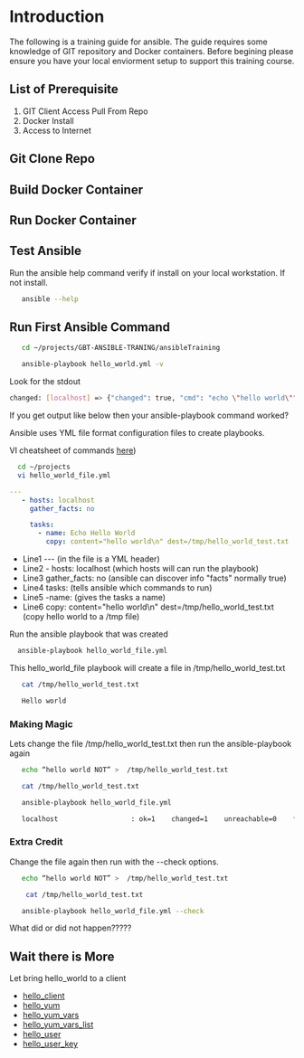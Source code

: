 # Introduction

The following is a training guide for ansible.  The guide requires some knowledge of GIT repository and Docker containers. Before begining please ensure you have your local enviorment setup to support this training course.

## List of Prerequisite

1. GIT Client Access Pull From Repo
1. Docker Install
1. Access to Internet 

## Git Clone Repo

## Build Docker Container 

## Run Docker Container

## Test Ansible

Run the ansible help command verify if install on your local workstation.  If not install.

```bash
   ansible --help
```

## Run First Ansible Command

```bash
   cd ~/projects/GBT-ANSIBLE-TRANING/ansibleTraining

   ansible-playbook hello_world.yml -v
```

Look for the stdout

```bash
changed: [localhost] => {"changed": true, "cmd": "echo \"hello world\"", "delta": "0:00:00.010227", "end": "2020-03-05 17:43:57.942590", "rc": 0, "start": "2020-03-05 17:43:57.932363", "stderr": "", "stderr_lines": [], "stdout": "hello world", "stdout_lines": ["hello world"]}
```

If you get output like below then your ansible-playbook command worked?

Ansible uses YML file format configuration files to create playbooks.

VI cheatsheet of commands [here](../azAdminTraining/vi_cheatsheet.md)) 

```bash
  cd ~/projects
  vi hello_world_file.yml
```

```yaml
---
   - hosts: localhost
     gather_facts: no

     tasks:
       - name: Echo Hello World
         copy: content="hello world\n" dest=/tmp/hello_world_test.txt

```

* Line1 --- (in the file is a YML header)
* Line2 - hosts: localhost (which hosts will can run the playbook)
* Line3 gather_facts: no (ansible can discover info "facts" normally true)
* Line4 tasks: (tells ansible which commands to run)
* Line5 -name: (gives the tasks a name)
* Line6 copy: content="hello world\n" dest=/tmp/hello_world_test.txt (copy hello world to a /tmp file)

Run the ansible playbook that was created

```bash
  ansible-playbook hello_world_file.yml
```

This hello_world_file playbook will create a file in /tmp/hello_world_test.txt

```bash
   cat /tmp/hello_world_test.txt
```

```bash
   Hello world
```

### Making Magic

Lets change the file /tmp/hello_world_test.txt then run the ansible-playbook again

```bash
   echo “hello world NOT” >  /tmp/hello_world_test.txt
```

```bash
   cat /tmp/hello_world_test.txt
```

```bash
   ansible-playbook hello_world_file.yml
```

```bash
   localhost                  : ok=1    changed=1    unreachable=0    failed=0
```

### Extra Credit

Change the file again then run with the --check options.

```bash
   echo “hello world NOT” >  /tmp/hello_world_test.txt
```

```bash
    cat /tmp/hello_world_test.txt
```

```bash
   ansible-playbook hello_world_file.yml --check
```

What did or did not happen?????

## Wait there is More

Let bring hello_world to a client

* [hello_client](hello_client.md)
* [hello_yum](hello_yum.md)
* [hello_yum_vars](hello_yum_vars.md)
* [hello_yum_vars_list](hello_yum_vars_list.md)
* [hello_user](hello_user.md)
* [hello_user_key](hello_user_key.md)
